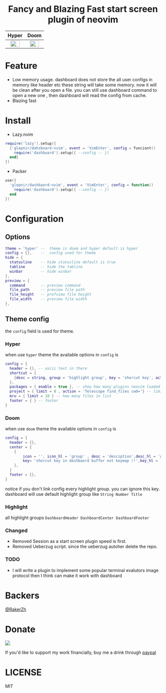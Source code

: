 <h1 align="center">
  Fancy and Blazing Fast start screen plugin of neovim
</h1>

| <center>Hyper</center> | <center>Doom</center> |
| ---   | ---   |
| <center><img src="https://user-images.githubusercontent.com/41671631/213870957-ee345d45-7e5e-41ba-bdf3-c371e65544b9.png" width=80% height=80%/></center>|<center> <img src="https://user-images.githubusercontent.com/41671631/214518543-d7d6afbf-f405-4a6f-a505-568c5a101e92.png" width=80% height=80%/> </center>|

# Feature

- Low memory usage. dashboard does not store the all user configs in memory like header etc these string will take some memory. now it will be clean after you open a file. you can still use dashboard command to open a new one , then dashboard will read the config from cache.
- Blazing fast


# Install

- Lazy.nvim
  
```lua
require('lazy').setup({
  {'glepnir/dahsboard-nvim', event = 'VimEnter', config = funciont()
    require('dashboard').setup({ --config -- })
  end}
})
```

- Packer

```lua
use({
  'glepnir/dashbaord-nvim', event = 'VimEnter', config = function()
    require('dashboard').setup({ --config -- })
  end
})
```

# Configuration

## Options

```lua
theme = 'hyper' --  theme is doom and hyper default is hyper
config = {},    --  config used for theme
hide = {
  statusline    -- hide statusline default is true
  tabline       -- hide the tabline
  winbar        -- hide winbar
},
preview = {
  command       -- preview command
  file_path     -- preview file path
  file_height   -- prefview file height
  file_width    -- preview file width
},
```

## Theme config

the `config` field is used for theme.

### Hyper

when use `hyper` theme the available options in `config` is

```lua
config = {
  header = {}, -- ascii text in there
  shortcut = {
    {desc = string, group = 'highlight group', key = 'shorcut key', action = 'action when you press key'}
  },
  packages = { enable = true }, -- show how many plugins neovim loaded
  project = { limit = 8 , action = 'Telescope find_files cwd='} -- limit how many projects list, action when you press key or enter it will run this action.
  mru = { limit = 10 } -- how many files in list
  footer = { } -- footer
}

```

### Doom

when use `doom` theme the available options in `config` is

```lua
config = {
  header = {},
  center = {
    {
        icon = '', icon_hl = 'group' , desc = 'desciption',desc_hl = 'group',
        key= 'shorcut key in dashbaord buffer not keymap !!',key_hl = 'groupp',action = ''
    },
  }
  footer = {},
}
```

notice if you don't link config every highlight group. you can ignore this key.
dashboard will use default highlight group like `String Number Title`

### Highlight

all highlight groups `DashboardHeader DashboardCenter DashboardFooter`

### Changed

- Removed Session as a start screen plugin speed is first.
- Removed Ueberzug script. since the ueberzug autoher delete the repo.
  
### TODO

- I will write a plugin to implement some popular terminal evalutors image protocol then I think
  can make it work with dashboard

# Backers

[@RakerZh](https://github.com/RakerZh)

# Donate

[![](https://img.shields.io/badge/PayPal-00457C?style=for-the-badge&logo=paypal&logoColor=white)](https://paypal.me/bobbyhub)

If you'd like to support my work financially, buy me a drink through [paypal](https://paypal.me/bobbyhub)

# LICENSE

MIT
